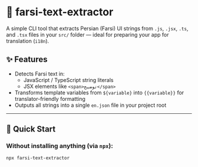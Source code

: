 # 🧾 farsi-text-extractor

A simple CLI tool that extracts Persian (Farsi) UI strings from `.js`, `.jsx`, `.ts`, and `.tsx` files in your `src/` folder — ideal for preparing your app for translation (`i18n`).

## ✨ Features

- Detects Farsi text in:
  - JavaScript / TypeScript string literals
  - JSX elements like `<span>توضیح</span>`
- Transforms template variables from `${variable}` into `{{variable}}` for translator-friendly formatting
- Outputs all strings into a single `en.json` file in your project root

---

## 🚀 Quick Start

### Without installing anything (via `npx`):

```bash
npx farsi-text-extractor
```
